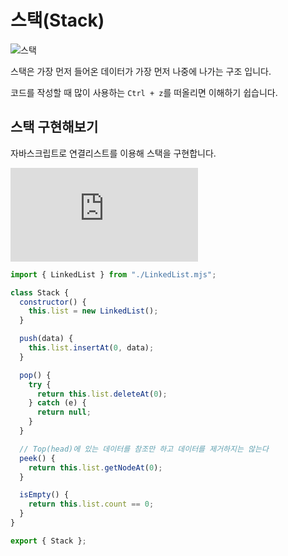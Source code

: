 # 스택(Stack)

![스택](https://upload.wikimedia.org/wikipedia/commons/thumb/2/29/Data_stack.svg/300px-Data_stack.svg.png)

스택은 가장 먼저 들어온 데이터가 가장 먼저 나중에 나가는 구조 입니다.

코드를 작성할 때 많이 사용하는 `Ctrl + z`를 떠올리면 이해하기 쉽습니다.

## 스택 구현해보기

자바스크립트로 연결리스트를 이용해 스택을 구현합니다.

![연결리스트 코드 구현](<https://github.com/SJ0826/TIL/blob/main/CS/%EC%9E%90%EB%A3%8C%EA%B5%AC%EC%A1%B0/%EC%97%B0%EA%B2%B0%EB%A6%AC%EC%8A%A4%ED%8A%B8(Linked%20List).md>)

```js
import { LinkedList } from "./LinkedList.mjs";

class Stack {
  constructor() {
    this.list = new LinkedList();
  }

  push(data) {
    this.list.insertAt(0, data);
  }

  pop() {
    try {
      return this.list.deleteAt(0);
    } catch (e) {
      return null;
    }
  }

  // Top(head)에 있는 데이터를 참조만 하고 데이터를 제거하지는 않는다
  peek() {
    return this.list.getNodeAt(0);
  }

  isEmpty() {
    return this.list.count == 0;
  }
}

export { Stack };
```
